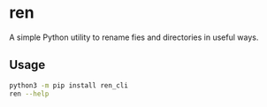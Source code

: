 # ren

A simple Python utility to rename fies and directories in useful ways.

## Usage

```bash
python3 -m pip install ren_cli
ren --help
```
